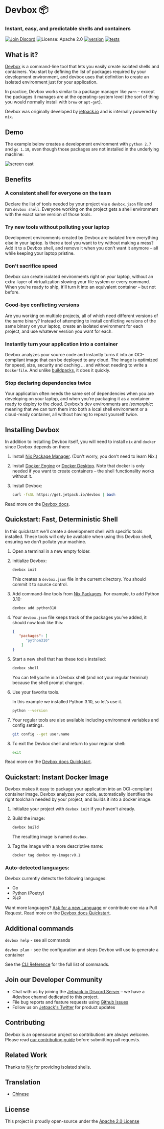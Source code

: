 # Devbox 📦

### Instant, easy, and predictable shells and containers

[![Join Discord](https://img.shields.io/discord/903306922852245526?color=7389D8&label=discord&logo=discord&logoColor=ffffff)](https://discord.gg/agbskCJXk2) ![License: Apache 2.0](https://img.shields.io/github/license/jetpack-io/devbox) [![version](https://img.shields.io/github/v/release/jetpack-io/devbox?color=green&label=version&sort=semver)](https://github.com/jetpack-io/devbox/releases) [![tests](https://github.com/jetpack-io/devbox/actions/workflows/release.yml/badge.svg)](https://github.com/jetpack-io/devbox/actions/workflows/release.yml?branch=main)

## What is it?

[Devbox](https://www.jetpack.io/devbox/) is a command-line tool that lets you easily create isolated shells and containers. You start by defining the list of packages required by your development environment, and devbox uses that definition to create an isolated environment just for your application.

In practice, Devbox works similar to a package manager like `yarn` – except the packages it manages are at the operating-system level (the sort of thing you would normally install with `brew` or `apt-get`).

Devbox was originally developed by [jetpack.io](https://www.jetpack.io) and is internally powered by `nix`.

## Demo
The example below creates a development environment with `python 2.7` and `go 1.18`, even though those packages are not installed in the underlying machine:

![screen cast](https://user-images.githubusercontent.com/279789/186491771-6b910175-18ec-4c65-92b0-ed1a91bb15ed.svg)


## Benefits

### A consistent shell for everyone on the team

Declare the list of tools needed by your project via a `devbox.json` file and run `devbox shell`. Everyone working on the project gets a shell environment with the exact same version of those tools.

### Try new tools without polluting your laptop

Development environments created by Devbox are isolated from everything else in your laptop. Is there a tool you want to try without making a mess? Add it to a Devbox shell, and remove it when you don't want it anymore – all while keeping your laptop pristine.

### Don't sacrifice speed

Devbox can create isolated environments right on your laptop, without an extra-layer of virtualization slowing your file system or every command. When you're ready to ship, it'll turn it into an equivalent container – but not before.

### Good-bye conflicting versions

Are you working on multiple projects, all of which need different versions of the same binary? Instead of attempting to install conflicting versions of the same binary on your laptop, create an isolated environment for each project, and use whatever version you want for each.

### Instantly turn your application into a container

Devbox analyzes your source code and instantly turns it into an OCI-compliant image that can be deployed to any cloud. The image is optimized for speed, size, security and caching ... and without needing to write a `Dockerfile`. And unlike [buildpacks](https://buildpacks.io/), it does it quickly.

### Stop declaring dependencies twice

Your application often needs the same set of dependencies when you are developing on your laptop, and when you're packaging it as a container ready to deploy to the cloud. Devbox's dev environments are _isomorphic_: meaning that we can turn them into both a local shell environment or a cloud-ready container, all without having to repeat yourself twice.

## Installing Devbox

In addition to installing Devbox itself, you will need to install `nix` and `docker` since Devbox depends on them:

1. Install [Nix Package Manager](https://nixos.org/download.html). (Don't worry, you don't need to learn Nix.)

2. Install [Docker Engine](https://docs.docker.com/engine/install/) or [Docker Desktop](https://www.docker.com/get-started/). Note that docker is only needed if you want to create containers – the shell functionality works without it.

3. Install Devbox:

   ```sh
   curl -fsSL https://get.jetpack.io/devbox | bash
   ```

Read more on the [Devbox docs](https://www.jetpack.io/devbox/docs/installing_devbox/).

## Quickstart: Fast, Deterministic Shell

In this quickstart we’ll create a development shell with specific tools installed. These tools will only be available when using this Devbox shell, ensuring we don’t pollute your machine.

1. Open a terminal in a new empty folder.

2. Initialize Devbox:

   ```bash
   devbox init
   ```

   This creates a `devbox.json` file in the current directory. You should commit it to source control.

3. Add command-line tools from [Nix Packages](https://search.nixos.org/packages). For example, to add Python 3.10:

   ```bash
   devbox add python310
   ```
4. Your `devbox.json` file keeps track of the packages you've added, it should now look like this:

   ```json
   {
      "packages": [
         "python310"
       ]
   }
   ```

5. Start a new shell that has these tools installed:

   ```bash
   devbox shell
   ```

   You can tell you’re in a Devbox shell (and not your regular terminal) because the shell prompt changed.

6. Use your favorite tools.

   In this example we installed Python 3.10, so let’s use it.

   ```bash
   python --version
   ```

7. Your regular tools are also available including environment variables and config settings.

   ```bash
   git config --get user.name
   ```

8. To exit the Devbox shell and return to your regular shell:

   ```bash
   exit
   ```

Read more on the [Devbox docs Quickstart](https://www.jetpack.io/devbox/docs/quickstart/).

## Quickstart: Instant Docker Image

Devbox makes it easy to package your application into an OCI-compliant container image. Devbox analyzes your code, automatically identifies the right toolchain needed by your project, and builds it into a docker image.

1. Initialize your project with `devbox init` if you haven't already.

2. Build the image:

   ```bash
   devbox build
   ```

   The resulting image is named `devbox`.

3. Tag the image with a more descriptive name:

   ```bash
   docker tag devbox my-image:v0.1
   ```
### Auto-detected languages:
Devbox currently detects the following languages:

- Go
- Python (Poetry)
- PHP

Want more languages? [Ask for a new Language](https://github.com/jetpack-io/devbox/issues) or contribute one via a Pull Request.
Read more on the [Devbox docs Quickstart](https://www.jetpack.io/devbox/docs/quickstart/#package-your-application-as-a-docker-image).

## Additional commands

`devbox help` - see all commands

`devbox plan` - see the configuration and steps Devbox will use to generate a container

See the [CLI Reference](https://www.jetpack.io/devbox/docs/cli_reference/) for the full list of commands.

## Join our Developer Community

+ Chat with us by joining the [Jetpack.io Discord Server](https://discord.gg/agbskCJXk2) – we have a #devbox channel dedicated to this project. 
+ File bug reports and feature requests using [Github Issues](https://github.com/jetpack-io/devbox/issues)
+ Follow us on [Jetpack's Twitter](https://twitter.com/jetpack_io) for product updates

## Contributing
Devbox is an opensource project so contributions are always welcome. Please read [our contributing guide](CONTRIBUTING.md) before submitting pull requests.

## Related Work

Thanks to [Nix](https://nixos.org/) for providing isolated shells.

## Translation

+ [Chinese](./translation/README-zh-CN.md)

## License

This project is proudly open-source under the [Apache 2.0 License](https://github.com/jetpack-io/devbox/blob/main/LICENSE)
